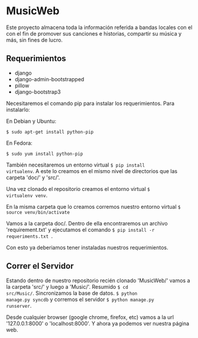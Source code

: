 MusicWeb
========

Este proyecto almacena toda la información referida a bandas locales con el con el fin de promover sus canciones e historias, compartir su música y más, sin fines de lucro.

Requerimientos
--------------
* django
* django-admin-bootstrapped
* pillow
* django-bootstrap3


Necesitaremos el comando pip para instalar los requerimientos. Para instalarlo:

  En Debian y Ubuntu:
  
  <code>$ sudo apt-get install python-pip</code>
  
  En Fedora:
  
  <code>$ sudo yum install python-pip</code>

También necesitaremos un entorno virtual <code>$ pip install virtualenv</code>. A este lo creamos en el mismo nivel de directorios que las carpeta 'doc/' y 'src/'.

Una vez clonado el repositorio creamos el entorno virtual <code>$ virtualenv venv</code>.

En la misma carpeta que lo creamos corremos nuestro entorno virtual <code>$ source venv/bin/activate</code>

Vamos a la carpeta doc/. Dentro de ella encontraremos un archivo 'requirement.txt' y ejecutamos el comando <code>$ pip install -r requeriments.txt </code>.

Con esto ya deberiamos tener instaladas nuestros requerimientos.


Correr el Servidor
------------------

Estando dentro de nuestro repositorio recién clonado 'MusicWeb/' vamos a la carpeta 'src/' y luego a 'Music/'. Resumido
<code>$ cd src/Music/</code>.
Sincronizamos la base de datos. <code>$ python manage.py syncdb</code> y corremos el servidor <code>$ python manage.py runserver</code>.

Desde cualquier browser (google chrome, firefox, etc) vamos a la url '127.0.0.1:8000' o 'localhost:8000'.
Y ahora ya podemos ver nuestra página web.




